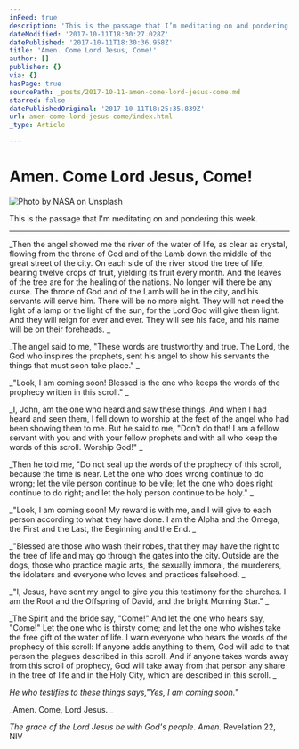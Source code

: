 ```yaml
---
inFeed: true
description: 'This is the passage that I’m meditating on and pondering this week. '
dateModified: '2017-10-11T18:30:27.028Z'
datePublished: '2017-10-11T18:30:36.958Z'
title: 'Amen. Come Lord Jesus, Come!'
author: []
publisher: {}
via: {}
hasPage: true
sourcePath: _posts/2017-10-11-amen-come-lord-jesus-come.md
starred: false
datePublishedOriginal: '2017-10-11T18:25:35.839Z'
url: amen-come-lord-jesus-come/index.html
_type: Article

---
```

# Amen. Come Lord Jesus, Come!
![Photo by NASA on Unsplash](https://the-grid-user-content.s3-us-west-2.amazonaws.com/2e8a05a4-bd8e-43ae-b747-3287fb68497a.jpg)

This is the passage that I'm meditating on and pondering this week. 

---

_Then the angel showed me the river of the water of life, as clear as crystal, flowing from the throne of God and of the Lamb down the middle of the great street of the city. On each side of the river stood the tree of life, bearing twelve crops of fruit, yielding its fruit every month. And the leaves of the tree are for the healing of the nations. No longer will there be any curse. The throne of God and of the Lamb will be in the city, and his servants will serve him. There will be no more night. They will not need the light of a lamp or the light of the sun, for the Lord God will give them light. And they will reign for ever and ever. They will see his face, and his name will be on their foreheads. _

_The angel said to me, "These words are trustworthy and true. The Lord, the God who inspires the prophets, sent his angel to show his servants the things that must soon take place." _

_"Look, I am coming soon! Blessed is the one who keeps the words of the prophecy written in this scroll." _

_I, John, am the one who heard and saw these things. And when I had heard and seen them, I fell down to worship at the feet of the angel who had been showing them to me. But he said to me, "Don't do that! I am a fellow servant with you and with your fellow prophets and with all who keep the words of this scroll. Worship God!" _

_Then he told me, "Do not seal up the words of the prophecy of this scroll, because the time is near. Let the one who does wrong continue to do wrong; let the vile person continue to be vile; let the one who does right continue to do right; and let the holy person continue to be holy." _

_"Look, I am coming soon! My reward is with me, and I will give to each person according to what they have done. I am the Alpha and the Omega, the First and the Last, the Beginning and the End. _

_"Blessed are those who wash their robes, that they may have the right to the tree of life and may go through the gates into the city. Outside are the dogs, those who practice magic arts, the sexually immoral, the murderers, the idolaters and everyone who loves and practices falsehood. _

_"I, Jesus, have sent my angel to give you this testimony for the churches. I am the Root and the Offspring of David, and the bright Morning Star." _

_The Spirit and the bride say, "Come!" And let the one who hears say, "Come!" Let the one who is thirsty come; and let the one who wishes take the free gift of the water of life. I warn everyone who hears the words of the prophecy of this scroll: If anyone adds anything to them, God will add to that person the plagues described in this scroll. And if anyone takes words away from this scroll of prophecy, God will take away from that person any share in the tree of life and in the Holy City, which are described in this scroll. _

_He who testifies to these things says,"Yes, I am coming soon."_

_Amen. Come, Lord Jesus. _

_The grace of the Lord Jesus be with God's people. Amen._
Revelation 22, NIV